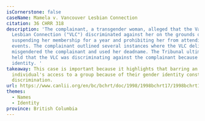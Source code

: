 ```yaml
---
isCornerstone: false
caseName: Mamela v. Vancouver Lesbian Connection
citation: 36 CHRR 318
description: 'The complainant, a transgender woman, alleged that the Vancouver
  Lesbian Connection ("VLC") discriminated against her on the grounds of sex by
  suspending her membership for a year and prohibiting her from attending
  events. The complainant outlined several instances where the VLC deliberately
  misgendered the complainant and used her deadname. The Tribunal ultimately
  held that the VLC was discriminating against the complainant because of her
  identity. '
takeaway: This case is important because it highlights that barring an
  individual's access to a group because of their gender identity constitutes
  discrimination.
url: https://www.canlii.org/en/bc/bchrt/doc/1998/1998bchrt17/1998bchrt17.html?resultIndex=2
themes:
  - Names
  - Identity
province: British Columbia
---
```

